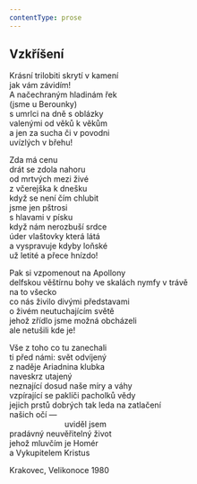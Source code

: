 ```yaml
---
contentType: prose
---
```


## Vzkříšení

Krásní trilobiti skrytí v kamení  
jak vám závidím!  
A načechraným hladinám řek  
(jsme u Berounky)  
s umrlci na dně s oblázky  
valenými od věků k věkům  
a jen za sucha či v povodni  
uvízlých v břehu!

Zda má cenu  
drát se zdola nahoru  
od mrtvých mezi živé  
z včerejška k dnešku  
když se není čím chlubit  
jsme jen pštrosi  
s hlavami v písku  
když nám nerozbuší srdce  
úder vlaštovky která látá  
a vyspravuje kdyby loňské  
už letité a přece hnízdo!

Pak si vzpomenout na Apollony  
delfskou věštírnu bohy ve skalách nymfy v trávě  
na to všecko  
co nás živilo divými představami  
o živém neutuchajícím světě  
jehož zřídlo jsme možná obcházeli  
ale netušili kde je!

Vše z toho co tu zanechali  
ti před námi: svět odvíjený  
z naděje Ariadnina klubka  
naveskrz utajený  
neznající dosud naše míry a váhy  
vzpírající se paklíči pacholků vědy  
jejich prstů dobrých tak leda na zatlačení  
našich očí —  
                         uviděl jsem  
pradávný neuvěřitelný život  
jehož mluvčím je Homér  
a Vykupitelem Kristus

Krakovec, Velikonoce 1980
